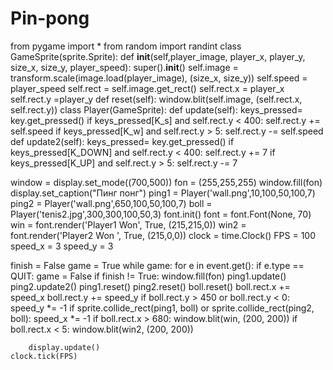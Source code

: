 # Pin-pong
from pygame import *
from random import randint
class GameSprite(sprite.Sprite):
    def __init__(self,player_image, player_x, player_y, size_x, size_y, player_speed):
        super().__init__()
        self.image = transform.scale(image.load(player_image), (size_x, size_y))
        self.speed = player_speed
        self.rect = self.image.get_rect()
        self.rect.x = player_x
        self.rect.y =player_y
    def reset(self):
        window.blit(self.image, (self.rect.x, self.rect.y))
class Player(GameSprite):
    def update(self):
        keys_pressed= key.get_pressed()
        if keys_pressed[K_s] and self.rect.y  < 400:
            self.rect.y  += self.speed
        if keys_pressed[K_w] and self.rect.y > 5:
            self.rect.y -= self.speed
    def update2(self):
        keys_pressed= key.get_pressed()
        if keys_pressed[K_DOWN] and self.rect.y  < 400:
            self.rect.y  += 7
        if keys_pressed[K_UP] and self.rect.y > 5:
            self.rect.y -= 7

window = display.set_mode((700,500))
fon = (255,255,255)
window.fill(fon)
display.set_caption("Пинг понг")
ping1 = Player('wall.png',10,100,50,100,7)
ping2 = Player('wall.png',650,100,50,100,7)
boll = Player('tenis2.jpg',300,300,100,50,3)
font.init()
font = font.Font(None, 70)
win = font.render('Player1 Won', True, (215,215,0))
win2 = font.render('Player2 Won ', True, (215,0,0))
clock = time.Clock()
FPS = 100
speed_x = 3
speed_y = 3


finish = False
game = True
while game:
    for e in event.get():
        if e.type == QUIT:
            game = False
    if finish != True:
        window.fill(fon)
        ping1.update()
        ping2.update2()
        ping1.reset()
        ping2.reset()
        boll.reset()
        boll.rect.x += speed_x
        boll.rect.y += speed_y
        if boll.rect.y > 450 or boll.rect.y < 0:
            speed_y *= -1
        if sprite.collide_rect(ping1, boll) or sprite.collide_rect(ping2, boll):
            speed_x *= -1
        if boll.rect.x > 680:
            window.blit(win, (200, 200))
        if boll.rect.x < 5:
            window.blit(win2, (200, 200))
        

           

         
            

        
        display.update()
    clock.tick(FPS)
